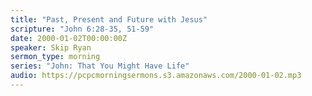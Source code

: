 ```yaml
---
title: "Past, Present and Future with Jesus"
scripture: "John 6:28-35, 51-59"
date: 2000-01-02T00:00:00Z
speaker: Skip Ryan
sermon_type: morning
series: "John: That You Might Have Life"
audio: https://pcpcmorningsermons.s3.amazonaws.com/2000-01-02.mp3 
---
```



